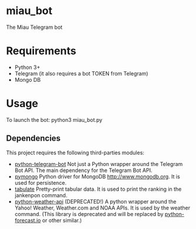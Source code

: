 # miau_bot
The Miau Telegram bot

# Requirements
- Python 3+
- Telegram (it also requires a bot TOKEN from Telegram)
- Mongo DB


# Usage
To launch the bot:
python3 miau_bot.py

## Dependencies
This project requires the following third-parties modules:
- [python-telegram-bot](https://github.com/python-telegram-bot/python-telegram-bot) Not just a Python wrapper around the Telegram Bot API.
The main dependency for the Telegram Bot API.
- [pymongo](https://pypi.python.org/pypi/pymongo) Python driver for MongoDB <http://www.mongodb.org>.
It is used for persistence.
- [tabulate](https://pypi.python.org/pypi/tabulate) Pretty-print tabular data.
It is used to print the ranking in the jankenpon command.
- [python-weather-api](https://code.google.com/archive/p/python-weather-api/) (DEPRECATED!) A python wrapper around the Yahoo! Weather, Weather.com and NOAA APIs.
It is used by the weather command.
(This library is deprecated and will be replaced by [python-forecast.io](https://github.com/ZeevG/python-forecast.io) or other similar.)

